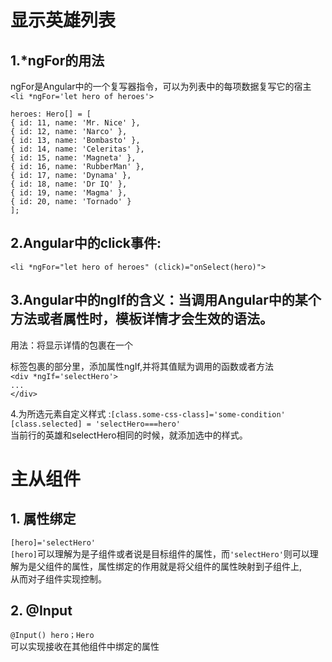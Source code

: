 # 显示英雄列表
## 1.*ngFor的用法  
ngFor是Angular中的一个复写器指令，可以为列表中的每项数据复写它的宿主  
`<li *ngFor='let hero of heroes'>`  

`heroes: Hero[] = [`  
  `{ id: 11, name: 'Mr. Nice' },`  
  `{ id: 12, name: 'Narco' },`  
  `{ id: 13, name: 'Bombasto' },`  
  `{ id: 14, name: 'Celeritas' },`  
  `{ id: 15, name: 'Magneta' },`  
  `{ id: 16, name: 'RubberMan' },`  
  `{ id: 17, name: 'Dynama' },`  
  `{ id: 18, name: 'Dr IQ' },`  
  `{ id: 19, name: 'Magma' },`  
  `{ id: 20, name: 'Tornado' }`  
`];`  


## 2.Angular中的click事件:  
`<li *ngFor="let hero of heroes" (click)="onSelect(hero)">`  

## 3.Angular中的ngIf的含义：当调用Angular中的某个方法或者属性时，模板详情才会生效的语法。  
用法：将显示详情的<html>包裹在一个<div>标签包裹的部分里，添加属性ngIf,并将其值赋为调用的函数或者方法  
`<div *ngIf='selectHero'>`  
 `...`  
`</div>`

4.为所选元素自定义样式 :`[class.some-css-class]='some-condition'`   
`[class.selected] = 'selectHero===hero'`    
当前行的英雄和selectHero相同的时候，就添加选中的样式。

# 主从组件
## 1. 属性绑定
`[hero]='selectHero'`  
`[hero]`可以理解为是子组件或者说是目标组件的属性，而`'selectHero'`则可以理解为是父组件的属性，属性绑定的作用就是将父组件的属性映射到子组件上,  
从而对子组件实现控制。

## 2. @Input
`@Input() hero；Hero`   
可以实现接收在其他组件中绑定的属性


  
